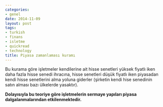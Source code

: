 ```yaml
---
categories:
- genel
date: 2014-11-09
layout: post
tags:
- turkish
- finans
- isletme
- quickread
- technology
title: Piyasa zamanlaması kuramı
---
```


Bu kurama göre işletmeler kendilerine ait hisse senetleri yüksek fiyatlı iken daha fazla hisse senedi ihracına, hisse senetleri düşük fiyatlı iken piyasadan kendi hisse senetlerini alma yoluna giderler (şirketin kendi hise senedinin satın alması bazı ülkelerde yasaktır).

**Dolayısıyla bu teoriye göre işletmelerin sermaye yapıları piyasa dalgalanmalarından etkilenmektedir.**
